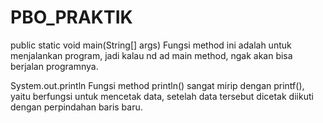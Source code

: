 # PBO_PRAKTIK
public static void main(String[] args) Fungsi method ini adalah untuk menjalankan program, jadi kalau nd ad main method, ngak akan bisa berjalan programnya.

 System.out.println Fungsi method println() sangat mirip dengan printf(), yaitu berfungsi untuk mencetak data, setelah data tersebut dicetak diikuti dengan perpindahan baris baru.
